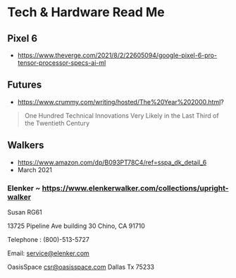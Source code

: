 # Tech & Hardware Read Me

## Pixel 6

* https://www.theverge.com/2021/8/2/22605094/google-pixel-6-pro-tensor-processor-specs-ai-ml


## Futures

* https://www.crummy.com/writing/hosted/The%20Year%202000.html?
> One Hundred Technical Innovations Very Likely in the Last Third of the Twentieth Century

## Walkers

* https://www.amazon.com/dp/B093PT78C4/ref=sspa_dk_detail_6
* March 2021


### Elenker ~ https://www.elenkerwalker.com/collections/upright-walker

Susan RG61

13725 Pipeline Ave
building 30
Chino, CA 91710


Telephone : (800)-513-5727

Email: service@elenker.com


OasisSpace
csr@oasisspace.com
Dallas Tx 75233
